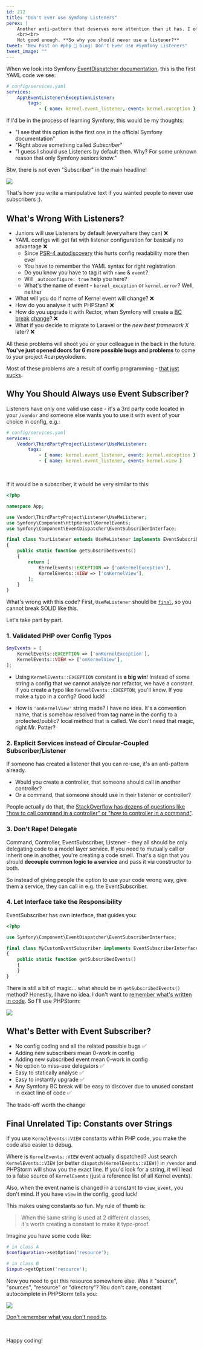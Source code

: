 ```yaml
---
id: 212
title: "Don't Ever use Symfony Listeners"
perex: |
    Another anti-pattern that deserves more attention than it has. I often see this in Symfony projects I consult and when I ask the dev *why* did he or she choose listener over subscriber, they don't really know - "it was in the Symfony documentation, you can read it there".
    <br><br>
    Not good enough. **So why you should never use a listener?**
tweet: "New Post on #php 🐘 blog: Don't Ever use #Symfony Listeners"
tweet_image: ""
---
```


When we look into Symfony [EventDispatcher documentation](https://symfony.com/doc/current/event_dispatcher.html), this is the first YAML code we see:

```yaml
# config/services.yaml
services:
    App\EventListener\ExceptionListener:
        tags:
            - { name: kernel.event_listener, event: kernel.exception }
```

If I'd be in the process of learning Symfony, this would be my thoughts:

- "I see that this option is the first one in the official Symfony documentation"
- "Right above something called *Subscriber*"
- "I guess I should use Listeners by default then. Why? For some unknown reason that only Symfony seniors know."

Btw, there is not even "Subscriber" in the main headline!

<img src="/assets/images/posts/2019/sub/listen_first.png" class="img-thumbnail">

That's how you write a manipulative text if you wanted people to never use subscribers :).

## What's Wrong With Listeners?

- Juniors will use Listeners by default (everywhere they can) ❌
- YAML configs will get fat with listener configuration for basically no advantage ❌
    - Since [PSR-4 autodiscovery](/blog/2018/12/27/how-to-convert-all-your-symfony-service-configs-to-autodiscovery/) this hurts config readability more then ever
    - You have to remember the YAML syntax for right registration
    - Do you know you have to tag it with `name` & `event`?
    - Will `_autoconfigure: true` help you here?
    - What's the name of event - `kernel_exception` or `kernel.error`? Well, neither
- What will you do if name of Kernel event will change? ❌
- How do you analyse it with PHPStan? ❌
- How do you upgrade it with Rector, when Symfony will create a [BC break](https://symfony.com/blog/new-in-symfony-4-3-simpler-event-dispatching) [change](/blog/2020/05/25/the-bulletproof-event-naming-for-symfony-event-dispatcher/)? ❌
- What if you decide to migrate to Laravel or the *new best framework X* later? ❌

All these problems will shoot you or your colleague in the back in the future. **You've just opened doors for 6 more possible bugs and problems** to come to your project #carpeyolodiem.

Most of these problems are a result of config programming - [that just sucks](/blog/2019/02/14/why-config-coding-sucks/).

## Why You Should Always use Event Subscriber?

Listeners have only one valid use case - it's a 3rd party code located in your `/vendor` and someone else wants you to use it with event of your choice in config, e.g.:

```yaml
# config/services.yaml
services:
    Vendor\ThirdPartyProject\Listener\UseMeListener:
        tags:
            - { name: kernel.event_listener, event: kernel.exception }
            - { name: kernel.event_listener, event: kernel.view }
```

<br>

If it would be a subscriber, it would be very similar to this:

```php
<?php

namespace App;

use Vendor\ThirdPartyProject\Listener\UseMeListener;
use Symfony\Component\HttpKernel\KernelEvents;
use Symfony\Component\EventDispatcher\EventSubscriberInterface;

final class YourListener extends UseMeListener implements EventSubscriberInterface
{
    public static function getSubscribedEvents()
    {
        return [
            KernelEvents::EXCEPTION => ['onKernelException'],
            KernelEvents::VIEW => ['onKernelView'],
        ];
    }
}
```

What's wrong with this code? First, `UseMeListener` should be [`final`](/blog/2019/01/24/how-to-kill-parents/), so you cannot break SOLID like this.

Let's take part by part.

### 1. Validated PHP over Config Typos

```php
$myEvents = [
    KernelEvents::EXCEPTION => ['onKernelException'],
    KernelEvents::VIEW => ['onKernelView'],
];
```

- Using `KernelEvents::EXCEPTION` constant is **a big win**! Instead of some string a config that we cannot analyze nor refactor, we have a constant. If you create a typo like `KernelEvents::EXCEPTON`, you'll know. If you make a typo in a config? Good luck!

- How is `'onKernelView'` string made? I have no idea. It's a convention name, that is somehow resolved from tag name in the config to a protected/public? local method that is called. We don't need that magic, right Mr. Potter?

### 2. Explicit Services instead of Circular-Coupled Subscriber/Listener

If someone has created a listener that you can re-use, it's an anti-pattern already.

- Would you create a controller, that someone should call in another controller?
- Or a command, that someone should use in their listener or controller?

People actually do that, the [StackOverflow has dozens of questions like "how to call command in a controller" or "how to controller in a command"](https://stackoverflow.com/questions/31512200/calling-action-from-command).

### 3. Don't Rape! Delegate

Command, Controller, EventSubscriber, Listener - they all should be only delegating code to a model layer service. If you need to mutually call or inherit one in another, you're creating a code smell. That's a sign that you should **decouple common logic to a service** and pass it via constructor to both.

So instead of giving people the option to use your code wrong way, give them a service, they can call in e.g. the EventSubscriber.

### 4. Let Interface take the Responsibility

EventSubscriber has own interface, that guides you:

```php
<?php

use Symfony\Component\EventDispatcher\EventSubscriberInterface;

final class MyCustomEventSubscriber implements EventSubscriberInterface
{
    public static function getSubscribedEvents()
    {
    }
}
```

There is still a bit of magic... what should be in `getSubscribedEvents()` method? Honestly, I have no idea. I don't want to [remember what's written in code](/blog/2018/08/27/why-and-how-to-avoid-the-memory-lock/). So I'll use PHPStorm:

<img src="/assets/images/posts/2019/sub/event_names.gif" class="img-thumbnail">

## What's Better with Event Subscriber?

- No config coding and all the related possible bugs ✅
- Adding new subscribers mean 0-work in config
- Adding new subscribed event mean 0-work in config
- No option to miss-use delegators ✅
- Easy to statically analyse ✅
- Easy to instantly upgrade ✅
- Any Symfony BC break will be easy to discover due to unused constant in exact line of code ✅

The trade-off worth the change

## Final Unrelated Tip: Constants over Strings

If you use `KernelEvents::VIEW` constants within PHP code, you make the code also easier to debug.

Where is `KernelEvents::VIEW` event actually dispatched? Just search `KernelEvents::VIEW` (or better `dispatch(KernelEvents::VIEW)`) in `/vendor` and PHPStorm will show you the exact line. If you'd look for a string, it will lead to a false source of `KernelEvents` (just a reference list of all Kernel events).

Also, when the event name is changed in a constant to `view_event`, you don't mind. If you have `view` in the config, good luck!

This makes using constants so fun. My rule of thumb is:

<blockquote class="blockquote text-center mb-4 mt-4">
    When the same string is used at 2 different classes,
    <br>
    it's worth creating a constant to make it typo-proof.
</blockquote>

Imagine you have some code like:

```php
# in class A
$configuration->setOption('resource');

# in class B
$input->getOption('resource');
```

Now you need to get this resource somewhere else. Was it "source", "sources", "resource" or "directory"? You don't care, constant autocomplete in PHPStorm tells you:

<img src="/assets/images/posts/2019/sub/constant.gif" class="img-thumbnail">

[Don't remember what you don't need to](/blog/2018/08/27/why-and-how-to-avoid-the-memory-lock/).

<br>

Happy coding!
